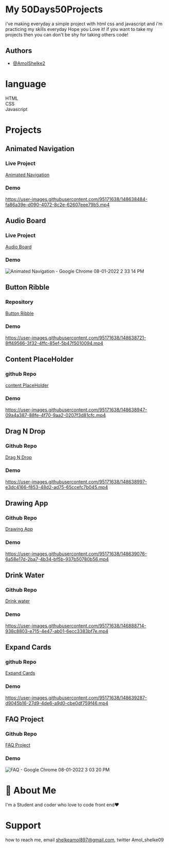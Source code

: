 # My 50Days50Projects

i've making everyday a simple project with html css and javascript and i'm practicing my skills everyday
Hope you Love it! if you want to take my projects then you can don't be shy for taking others code!

## Authors

- [@AmolShelke2](https://www.github.com/AmolShelke2)

# language

HTML  
CSS  
Javascript


# Projects

 ##  Animated Navigation 

### Live Project 
[Animated Navigation](https://animatednav.vercel.app/)

### Demo 
https://user-images.githubusercontent.com/95171638/148638484-fa86a39e-d090-4072-8c2e-62607eee79b5.mp4


##  Audio Board

### Live Project 
[Audio Board](https://audioboard.vercel.app/)

### Demo
![Animated Navigation - Google Chrome 08-01-2022 2 33 14 PM](https://user-images.githubusercontent.com/95171638/148638599-b966a805-7ce6-4584-a20e-f25c0b9ba3db.png)


## Button Ribble 

### Repository 
[Button Ribble](https://github.com/AmolShelke2/50Days50Projects/tree/master/ButtonRibble)

### Demo 
https://user-images.githubusercontent.com/95171638/148638721-8ff49566-3f32-4ffc-85ef-5b47f5010094.mp4


## Content PlaceHolder

### github Repo 

[content PlaceHolder](https://github.com/AmolShelke2/50Days50Projects/tree/master/Content%20PlaceHolder)

### Demo 
https://user-images.githubusercontent.com/95171638/148638947-09a4a387-88fe-4f70-9aa2-0207f3d81cfc.mp4


## Drag N Drop 

### Github Repo 
[Drag N Drop](https://github.com/AmolShelke2/50Days50Projects/tree/master/Drag%20n%20Drop)


### Demo
https://user-images.githubusercontent.com/95171638/148638997-e3dc4166-f853-48d2-ad75-65ccefc7b045.mp4


## Drawing App

### Github Repo
[Drawing App](https://github.com/AmolShelke2/50Days50Projects/tree/master/Drag%20n%20Drop)

### Demo 
https://user-images.githubusercontent.com/95171638/148639076-6a58e17d-2ba7-4b34-bf5b-937b50780b56.mp4

## Drink Water

### Github Repo

[Drink water](https://github.com/AmolShelke2/50Days50Projects/tree/master/Drink%20water)


### Demo
https://user-images.githubusercontent.com/95171638/146888714-938c8803-e715-4e47-ab01-6ecc3383bf7e.mp4



## Expand Cards 

### github Repo 
[Expand Cards](https://github.com/AmolShelke2/50Days50Projects/tree/master/ExpandCards)

### Demo 
https://user-images.githubusercontent.com/95171638/148639287-d9045b16-27d9-4de6-a9d0-cbe0df759f46.mp4


## FAQ Project 

### Github Repo 
[FAQ Project](https://github.com/AmolShelke2/50Days50Projects/tree/master/FAQ%20Project)

### Demo 
![FAQ - Google Chrome 08-01-2022 3 03 20 PM](https://user-images.githubusercontent.com/95171638/148639391-bacb92c7-5509-4013-85fd-065b32c2704d.png)





# 🚀 About Me

I'm a Student and coder who love to code front end❤️

# Support

how to reach me, email shelkeamol897@gmail.com, twitter Amol_shelke09
